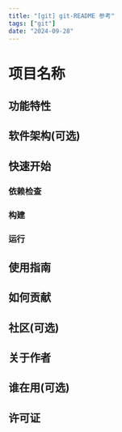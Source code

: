 ```yaml
---
title: "[git] git-README 参考"
tags: ["git"]
date: "2024-09-28"
---
```


# 项目名称  
  
<!-- 写一段简短的话描述项目 -->  
  
## 功能特性  
  
<!-- 描述该项目的核心功能点 -->  
  
## 软件架构(可选)  
  
<!-- 可以描述下项目的架构 -->  
  
## 快速开始  
  
### 依赖检查  
  
<!-- 描述该项目的依赖，比如依赖的包、工具或者其他任何依赖项 -->  
  
### 构建  
  
<!-- 描述如何构建该项目 -->  
  
### 运行  
  
<!-- 描述如何运行该项目 -->  
  
## 使用指南  
  
<!-- 描述如何使用该项目 -->  
  
## 如何贡献  
  
<!-- 告诉其他开发者如果给该项目贡献源码 -->  
  
## 社区(可选)  
  
<!-- 如果有需要可以介绍一些社区相关的内容 -->  
  
## 关于作者  
  
<!-- 这里写上项目作者 -->  
  
## 谁在用(可选)  
  
<!-- 可以列出使用本项目的其他有影响力的项目，算是给项目打个广告吧 -->  
  
## 许可证  
  
<!-- 这里链接上该项目的开源许可证 -->
